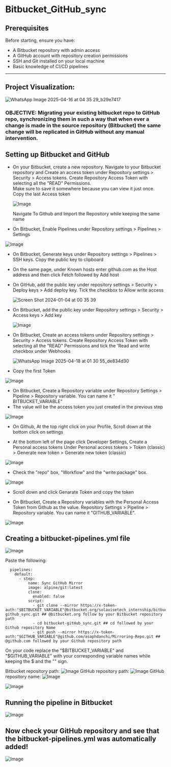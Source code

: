 # Bitbucket_GitHub_sync  

## **Prerequisites**  
Before starting, ensure you have:  
- A Bitbucket repository with admin access  
- A GitHub account with repository creation permissions  
- SSH and Git installed on your local machine  
- Basic knowledge of CI/CD pipelines  

---

## Project Visualization:

![WhatsApp Image 2025-04-16 at 04 35 29_b29e7417](https://github.com/user-attachments/assets/c987d035-ae0c-4a5b-b7fd-186e591556af)


### OBJECTIVE: Migrating your existing bitbucket repo to GitHub repo, synchronizing them in such a way that when ever a change is made in the source repository (Bitbucket) the same change will be replicated in GitHub without any manual intervention.

## Setting up Bitbucket and GitHub
  - On your Bitbucket, create a new repository. 
      Navigate to your Bitbucket repository and Create an access token under Repository settings > Security > Access   tokens.
      Create Repository Access Token with selecting all the "READ" Permissions.    
      Make sure to save it somewhere because you can view it just once.
       Copy the last Access token
    
    ![Image](https://github.com/user-attachments/assets/5b292206-43d0-471c-8f6d-a8c6fa5b2018)

    
      Navigate To Github and Import the Repository while keeping the same name
    
  - On Bitbucket, Enable Pipelines under Repository settings > Pipelines > Settings
    
  ![Image](https://github.com/user-attachments/assets/c71a4852-3257-48f8-8748-991631e4d410)
    
  - On Bitbucket, Generate keys under Repository settings > Pipelines > SSH keys. Copy the public key to clipboard
  - On the same page, under Known hosts enter github.com as the Host address and then click Fetch followed by Add host
  - On GitHub, add the public key under repository settings > Security > Deploy keys > Add deploy key. Tick the checkbox to Allow write access
    
    ![Screen Shot 2024-01-04 at 00 35 39](https://github.com/asaphdanchi/Mirror-and-synchronizing/assets/112729006/2545afe7-52c3-4934-a181-6a1a9b06e447)
    
  - On Bitbucket, add the public key under Repository settings > Security > Access keys > Add key
    
    ![Image](https://github.com/user-attachments/assets/bfe01d08-cce7-4468-91ab-1e7dc17700e4)
  - On Bitbucket, Create an access tokens under Repository settings > Security > Access tokens. Create Repository Access Token with  selecting all the "READ" 
    Permissions and tick the 'Read and write checkbox under Webhooks

    ![WhatsApp Image 2025-04-18 at 01 30 55_de834d30](https://github.com/user-attachments/assets/7d8f0a0c-a82c-4d6c-a8ce-8b10ad330f6f)

  - Copy the first Token
    
  ![Image](https://github.com/user-attachments/assets/135b4e16-ad15-4439-89bf-3e756f88536d)


  - On Bitbucket, Create a Repository variable under Repository Settings > Pipeline > Repository variable. You can name it " BITBUCKET_VARIABLE"
  - The value will be the access token you just created in the previous step  
    
  ![Image](https://github.com/user-attachments/assets/d60b029d-c923-4f96-88ea-d71868e72b69)
  - On Github, At the top right click on your Profile, Scroll down at the bottom click on settings
    

  - At the bottom left of the page click Developer Settings, Create a Personal access tokens Under Personal access tokens > Token (classic) > Generate new token > 
    Generate new token (classic)
    
   ![Image](https://github.com/user-attachments/assets/34a6e55b-bcc9-4c92-8b27-78ed257d8b4e)
    
  - Check the "repo" box, "Workflow" and the "write:package" box.
   
  ![Image](https://github.com/user-attachments/assets/d19a51cb-beee-4d07-90a9-585854f75e0e)
  -  Scroll down and click Genarate Token and copy the token

  - On Bitbucket, Create a Repository variables with the Personal Access Token from Github as the value. Repository Settings > Pipeline > Repository variable. You 
    can name it "GITHUB_VARIABLE".

   ![Image](https://github.com/user-attachments/assets/b0253da0-8f4f-4ae9-8d45-7e414255d6b5)

## Creating a bitbucket-pipelines.yml file

![Image](https://github.com/user-attachments/assets/0284fe56-d914-46f1-98e3-000e1daa3588)

Paste the following:

```
  pipelines:
    default:
      - step:
          name: Sync GitHub Mirror
          image: alpine/git:latest
          clone:
            enabled: false
          script:
            - git clone --mirror https://x-token-auth:"$BITBUCKET_VARIABLE"@bitbucket.org/solavisetech_internship/bitbucket-github_sync.git ## @bitbucket.org follow by your Bitbucket repository path
            - cd bitbucket-gitHub_sync.git ## cd followed by your Github repository Name
            - git push --mirror https://x-token-auth:"$GITHUB_VARIABLE"@github.com/asaphdanchi/Mirroring-Repo.git ## @github.com followed by your Github repository path
```

On your code replace the "$BITBUCKET_VARIABLE" and "$GITHUB_VARIABLE" with your corresponding variable names while keeping the   $ and the "" sign. 

Bitbucket repository path: ![Image](https://github.com/user-attachments/assets/facaab48-8362-4dac-91f3-a4431fba43fe)
GitHub repository path: ![Image](https://github.com/user-attachments/assets/4242e71c-0250-4e8c-b5de-081bbc14a481)
GitHub repository name: ![Image](https://github.com/user-attachments/assets/a209f5d2-5b37-459e-bf63-460604448628)

![Image](https://github.com/user-attachments/assets/aaf4168f-1b4f-4527-bd66-d6eec1869a6d)

## Running the pipeline in Bitbucket


![Image](https://github.com/user-attachments/assets/23fff02f-6291-413a-a1a2-6ad3cc3cfc00)
## Now check your GitHub repository and see that the bitbucket-pipelines.yml was automatically added!

![Image](https://github.com/user-attachments/assets/7fc5821b-0e48-4d51-a410-108f4dfe8aee)

